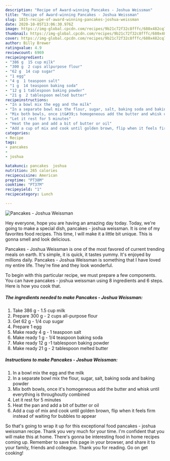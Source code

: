 ```yaml
---
description: "Recipe of Award-winning Pancakes - Joshua Weissman"
title: "Recipe of Award-winning Pancakes - Joshua Weissman"
slug: 1815-recipe-of-award-winning-pancakes-joshua-weissman
date: 2020-10-05T13:06:30.976Z
image: https://img-global.cpcdn.com/recipes/9b21c72f32c8fffc/680x482cq70/pancakes-joshua-weissman-recipe-main-photo.jpg
thumbnail: https://img-global.cpcdn.com/recipes/9b21c72f32c8fffc/680x482cq70/pancakes-joshua-weissman-recipe-main-photo.jpg
cover: https://img-global.cpcdn.com/recipes/9b21c72f32c8fffc/680x482cq70/pancakes-joshua-weissman-recipe-main-photo.jpg
author: Billy Brewer
ratingvalue: 4.9
reviewcount: 6969
recipeingredient:
- "386 g  15 cup milk"
- "300 g  2 cups allpurpose flour"
- "62 g  14 cup sugar"
- "1 egg"
- "4 g  1 teaspoon salt"
- "1 g  14 teaspoon baking soda"
- "12 g 1 tablespoon baking powder"
- "21 g  2 tablespoon melted butter"
recipeinstructions:
- "In a bowl mix the egg and the milk"
- "In a separate bowl mix the flour, sugar, salt, baking soda and baking powder"
- "Mix both bowls, once it&#39;s homogeneous add the butter and whisk until everything is throughoutly combined"
- "Let it rest for 5 minutes"
- "Heat the pan and add a bit of butter or oil"
- "Add a cup of mix and cook until golden brown, flip when it feels firm instead of waiting for bubbles to appear"
categories:
- Recipe
tags:
- pancakes
- 
- joshua

katakunci: pancakes  joshua 
nutrition: 265 calories
recipecuisine: American
preptime: "PT38M"
cooktime: "PT37M"
recipeyield: "1"
recipecategory: Lunch

---
```



![Pancakes - Joshua Weissman](https://img-global.cpcdn.com/recipes/9b21c72f32c8fffc/680x482cq70/pancakes-joshua-weissman-recipe-main-photo.jpg)

Hey everyone, hope you are having an amazing day today. Today, we're going to make a special dish, pancakes - joshua weissman. It is one of my favorites food recipes. This time, I will make it a little bit unique. This is gonna smell and look delicious.

Pancakes - Joshua Weissman is one of the most favored of current trending meals on earth. It's simple, it is quick, it tastes yummy. It's enjoyed by millions daily. Pancakes - Joshua Weissman is something that I have loved my entire life. They're fine and they look wonderful.




To begin with this particular recipe, we must prepare a few components. You can have pancakes - joshua weissman using 8 ingredients and 6 steps. Here is how you cook that.

<!--inarticleads1-->

##### The ingredients needed to make Pancakes - Joshua Weissman:

1. Take 386 g - 1.5 cup milk
1. Prepare 300 g - 2 cups all-purpose flour
1. Get 62 g - 1/4 cup sugar
1. Prepare 1 egg
1. Make ready 4 g - 1 teaspoon salt
1. Make ready 1 g - 1/4 teaspoon baking soda
1. Make ready 12 g -1 tablespoon baking powder
1. Make ready 21 g - 2 tablespoon melted butter




<!--inarticleads2-->

##### Instructions to make Pancakes - Joshua Weissman:

1. In a bowl mix the egg and the milk
1. In a separate bowl mix the flour, sugar, salt, baking soda and baking powder
1. Mix both bowls, once it&#39;s homogeneous add the butter and whisk until everything is throughoutly combined
1. Let it rest for 5 minutes
1. Heat the pan and add a bit of butter or oil
1. Add a cup of mix and cook until golden brown, flip when it feels firm instead of waiting for bubbles to appear




So that's going to wrap it up for this exceptional food pancakes - joshua weissman recipe. Thank you very much for your time. I'm confident that you will make this at home. There's gonna be interesting food in home recipes coming up. Remember to save this page in your browser, and share it to your family, friends and colleague. Thank you for reading. Go on get cooking!
